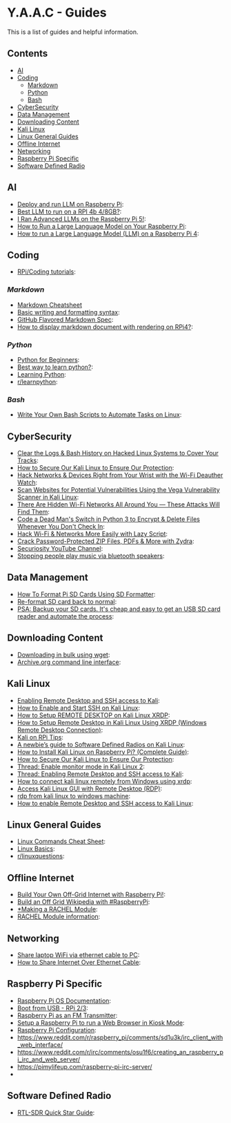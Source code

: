 <!-- ======================================== guides.md Start ======================================== -->


<!-- ------------------------------ Intro Start ------------------------------ -->

# Y.A.A.C - Guides

This is a list of guides and helpful information.

<!-- ------------------------------ Intro End ------------------------------ -->


<!-- ------------------------------ Overview Start ------------------------------ -->

## Contents

- [AI](#AI)
- [Coding](#Coding)
  - [Markdown](#Markdown)
  - [Python](#Python)
  - [Bash](#Bash)
- [CyberSecurity](#CyberSecurity)
- [Data Management](#Data-Management)
- [Downloading Content](#Downloading-Content)
- [Kali Linux](#Kali-Linux)
- [Linux General Guides](#Linux-General-Guides)
- [Offline Internet](#Offline-Internet)
- [Networking](#Networking)
- [Raspberry Pi Specific](#Raspberry-Pi-Specific)
- [Software Defined Radio](#Software-Defined-Radio)

<!-- ------------------------------ Overview Start ------------------------------ -->


<!-- ------------------------------ Guides Start ------------------------------ -->


<!-- ++++++++++++++++++++ AI Start ++++++++++++++++++++ -->

## AI

- [Deploy and run LLM on Raspberry Pi](https://www.dfrobot.com/blog-13498.html): 
- [Best LLM to run on a RPI 4b 4/8GB?](https://www.reddit.com/r/LocalLLM/comments/14ztpt1/best_llm_to_run_on_a_rpi_4b_48gb/?rdt=42405): 
- [I Ran Advanced LLMs on the Raspberry Pi 5!](https://www.reddit.com/r/OpenAI/comments/19198xi/i_ran_advanced_llms_on_the_raspberry_pi_5/?rdt=50633): 
- [How to Run a Large Language Model on Your Raspberry Pi](https://www.reddit.com/r/raspberry_pi/comments/11xnsu3/how_to_run_a_large_language_model_on_your/?rdt=52395): 
- [How to run a Large Language Model (LLM) on a Raspberry Pi 4](https://www.reddit.com/r/raspberry_pi/comments/1ati2ki/how_to_run_a_large_language_model_llm_on_a/?rdt=64733): 

<!-- ++++++++++++++++++++ AI End ++++++++++++++++++++ -->

<!-- ++++++++++++++++++++ Coding Start ++++++++++++++++++++ -->

## Coding

- [RPi/Coding tutorials](https://www.youtube.com/@mmshilleh): 

### *Markdown*

- [Markdown Cheatsheet](https://github.com/adam-p/markdown-here/wiki/Markdown-Cheatsheet)
- [Basic writing and formatting syntax](https://docs.github.com/en/get-started/writing-on-github/getting-started-with-writing-and-formatting-on-github/basic-writing-and-formatting-syntax): 
- [GitHub Flavored Markdown Spec](https://github.github.com/gfm/):
- [How to display markdown document with rendering on RPi4?](https://forums.raspberrypi.com/viewtopic.php?t=278720):

### *Python*

- [Python for Beginners](https://www.python.org/about/gettingstarted/): 
- [Best way to learn python?](https://www.reddit.com/r/learnpython/comments/11kcko1/best_way_to_learn_python/):
- [Learning Python](https://pimylifeup.com/category/coding/python/): 
- [r/learnpython](https://www.reddit.com/r/learnpython/): 

### *Bash*

- [Write Your Own Bash Scripts to Automate Tasks on Linux](https://null-byte.wonderhowto.com/how-to/write-your-own-bash-scripts-automate-tasks-linux-0296284/): 


<!-- ++++++++++++++++++++ Coding End ++++++++++++++++++++ -->

<!-- ++++++++++++++++++++ CyberSecurity Start ++++++++++++++++++++ -->

## CyberSecurity

- [Clear the Logs & Bash History on Hacked Linux Systems to Cover Your Tracks](https://null-byte.wonderhowto.com/how-to/clear-logs-bash-history-hacked-linux-systems-cover-your-tracks-remain-undetected-0244768/): 
- [How to Secure Our Kali Linux to Ensure Our Protection](https://www.geeksforgeeks.org/how-to-secure-our-kali-linux-to-ensure-our-protection/?ref=ml_lbp): 
- [Hack Networks & Devices Right from Your Wrist with the Wi-Fi Deauther Watch](https://null-byte.wonderhowto.com/how-to/hack-networks-devices-right-from-your-wrist-with-wi-fi-deauther-watch-0296283/): 
- [Scan Websites for Potential Vulnerabilities Using the Vega Vulnerability Scanner in Kali Linux](https://null-byte.wonderhowto.com/how-to/scan-websites-for-potential-vulnerabilities-using-vega-vulnerability-scanner-kali-linux-0181887/): 
- [There Are Hidden Wi-Fi Networks All Around You — These Attacks Will Find Them](https://null-byte.wonderhowto.com/how-to/there-are-hidden-wi-fi-networks-all-around-you-these-attacks-will-find-them-0237630/): 
- [Code a Dead Man's Switch in Python 3 to Encrypt & Delete Files Whenever You Don't Check In](https://null-byte.wonderhowto.com/how-to/code-dead-mans-switch-python-3-encrypt-delete-files-whenever-you-dont-check-0238095/): 
- [Hack Wi-Fi & Networks More Easily with Lazy Script](https://null-byte.wonderhowto.com/how-to/hack-wi-fi-networks-more-easily-with-lazy-script-0185764/): 
- [Crack Password-Protected ZIP Files, PDFs & More with Zydra](https://null-byte.wonderhowto.com/how-to/crack-password-protected-zip-files-pdfs-more-with-zydra-0207607/): 
- [Securiosity YouTube Channel](https://www.youtube.com/@Securiosity): 
- [Stopping people play music via bluetooth speakers](https://hackaday.io/project/163727-stopping-people-play-music-via-bluetooth-speakers): 

<!-- ++++++++++++++++++++ CyberSecurity End ++++++++++++++++++++ -->

<!-- ++++++++++++++++++++ Data Start ++++++++++++++++++++ -->

## Data Management

- [How To Format Pi SD Cards Using SD Formatter](https://www.raspberrypi-spy.co.uk/2015/03/how-to-format-pi-sd-cards-using-sd-formatter/): 
- [Re-format SD card back to normal](https://forums.raspberrypi.com/viewtopic.php?t=204167&sid=8ff11f46427bd9df34d5688809002891): 
- [PSA: Backup your SD cards. It's cheap and easy to get an USB SD card reader and automate the process](https://www.reddit.com/r/raspberry_pi/comments/1d8s51a/psa_backup_your_sd_cards_its_cheap_and_easy_to/): 

<!-- ++++++++++++++++++++ Data End ++++++++++++++++++++ -->

<!-- ++++++++++++++++++++ Downloading Start ++++++++++++++++++++ -->

## Downloading Content

- [Downloading in bulk using wget](https://blog.archive.org/2012/04/26/downloading-in-bulk-using-wget/): 
- [Archive.org command line interface](https://archive.org/developers/internetarchive/cli.html): 

<!-- ++++++++++++++++++++ Downloading End ++++++++++++++++++++ -->

<!-- ++++++++++++++++++++ Kali Start ++++++++++++++++++++ -->

## Kali Linux

- [Enabling Remote Desktop and SSH access to Kali](https://www.geeksforgeeks.org/enabling-remote-desktop-and-ssh-access-to-kali/): 
- [How to Enable and Start SSH on Kali Linux](https://www.geeksforgeeks.org/how-to-enable-and-start-ssh-on-kali-linux/): 
- [How to Setup REMOTE DESKTOP on Kali Linux XRDP](https://www.youtube.com/watch?v=TetjB6uj_No): 
- [How to Setup Remote Desktop in Kali Linux Using XRDP (Windows Remote Desktop Connection)](https://www.youtube.com/watch?v=0kFQG-3hkbE): 
- [Kali on RPi Tips](https://raspberrytips.com/use-kali-linux-raspberry-pi/#getting-started-with-kali-linux-on-raspberry-pi): 
- [A newbie’s guide to Software Defined Radios on Kali Linux](https://medium.com/poka-techblog/a-newbies-guide-to-software-defined-radios-on-kali-linux-part-3-using-a-raspberrypi-as-a-85a336a5c62d): 
- [How to Install Kali Linux on Raspberry Pi? (Complete Guide)](https://raspberrytips.com/use-kali-linux-raspberry-pi/#getting-started-with-kali-linux-on-raspberry-pi): 
- [How to Secure Our Kali Linux to Ensure Our Protection](https://www.geeksforgeeks.org/how-to-secure-our-kali-linux-to-ensure-our-protection/?ref=ml_lbp): 
- [Thread: Enable monitor mode in Kali Linux 2](https://forums.kali.org/showthread.php?26486-Enable-monitor-mode-in-Kali-Linux-2): 
- [Thread: Enabling Remote Desktop and SSH access to Kali](https://forums.kali.org/showthread.php?46345-Enabling-Remote-Desktop-and-SSH-access-to-Kali): 
- [How to connect kali linux remotely from Windows using xrdp](https://medium.com/@canonminibeast/how-to-connect-kali-linux-remotely-from-windows-using-xrdp-54ec46cdb455): 
- [Access Kali Linux GUI with Remote Desktop (RDP)](https://shivagyawali.com.np/access-kali-linux-with-remote-desktop-rdp): 
- [rdp from kali linux to windows machine](https://www.reddit.com/r/Kalilinux/comments/fx5ma1/rdp_from_kali_linux_to_windows_machine/): 
- [How to enable Remote Desktop and SSH access to Kali Linux](https://www.fosslinux.com/120180/how-to-enable-remote-desktop-and-ssh-access-to-kali-linux.htm): 

<!-- ++++++++++++++++++++ Kali End ++++++++++++++++++++ -->

<!-- ++++++++++++++++++++ Linux Start ++++++++++++++++++++ -->

## Linux General Guides

- [Linux Commands Cheat Sheet](https://www.geeksforgeeks.org/linux-commands-cheat-sheet/?ref=outind): 
- [Linux Basics](https://null-byte.wonderhowto.com/how-to/linux-basics/): 
- [r/linuxquestions](https://www.reddit.com/r/linuxquestions/): 

<!-- ++++++++++++++++++++ Linux End ++++++++++++++++++++ -->

<!-- ++++++++++++++++++++ Offline Start ++++++++++++++++++++ -->

## Offline Internet

- [Build Your Own Off-Grid Internet with Raspberry Pi!](https://www.youtube.com/watch?v=Hp4hLpDFVyg): 
- [Build an Off Grid Wikipedia with #RaspberryPi](https://www.youtube.com/watch?v=R63x2TXm0s8): 
- [*Making a RACHEL Module](https://ftp.worldpossible.org/rachel_plus/tutorials/making_a_rachel_content_module.pdf): 
- [RACHEL Module information](https://community.worldpossible.org/): 

<!-- ++++++++++++++++++++ Offline End ++++++++++++++++++++ -->

<!-- ++++++++++++++++++++ Networking Start ++++++++++++++++++++ -->

## Networking

- [Share laptop WiFi via ethernet cable to PC](https://answers.microsoft.com/en-us/windows/forum/all/share-laptop-wifi-via-ethernet-cable-to-pc/b8cd07cc-b6b7-4d5a-b8ca-1b7c2bb465ad): 
- [How to Share Internet Over Ethernet Cable](https://www.instructables.com/How-to-share-Internet-over-Ethernet-Cable/): 

<!-- ++++++++++++++++++++ Networking End ++++++++++++++++++++ -->

<!-- ++++++++++++++++++++ RPi Start ++++++++++++++++++++ -->

## Raspberry Pi Specific

- [Raspberry Pi OS Documentation](https://www.raspberrypi.com/documentation/computers/os.html): 
- [Boot from USB - RPi 2/3](https://pimylifeup.com/raspberry-pi-boot-from-usb/): 
- [Raspberry Pi as an FM Transmitter](https://makezine.com/article/maker-news/raspberry-pi-as-an-fm-transmitter/): 
- [Setup a Raspberry Pi to run a Web Browser in Kiosk Mode](https://die-antwort.eu/techblog/2017-12-setup-raspberry-pi-for-kiosk-mode/): 
- [Raspberry Pi Configuration](https://www.raspberrypi.com/documentation/computers/configuration.html):
- https://www.reddit.com/r/raspberry_pi/comments/sd1u3k/irc_client_with_web_interface/
- https://www.reddit.com/r/irc/comments/osu1f6/creating_an_raspberry_pi_irc_and_web_server/
- https://pimylifeup.com/raspberry-pi-irc-server/
- 

<!-- ++++++++++++++++++++ RPi End ++++++++++++++++++++ -->

<!-- ++++++++++++++++++++ SDR Start ++++++++++++++++++++ -->

## Software Defined Radio

 - [RTL-SDR Quick Star Guide](https://www.rtl-sdr.com/rtl-sdr-quick-start-guide/):

<!-- ++++++++++++++++++++ SDR End ++++++++++++++++++++ -->

<!-- ------------------------------ Guides End ------------------------------ -->


<!-- ------------------------------ Outro Start ------------------------------ -->

<!-- ------------------------------ Outro End ------------------------------ -->


<!-- ======================================== guides.md End ======================================== -->
